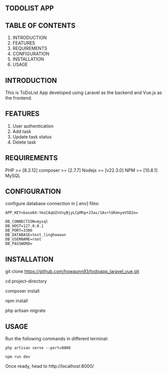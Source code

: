 ## TODOLIST APP

## TABLE OF CONTENTS

  1. INTRODUCTION
  2. FEATURES
  3. REQUIREMENTS
  4. CONFIGURATION
  5. INSTALLATION
  6. USAGE

## INTRODUCTION

  This is ToDoList App developed using Laravel as the backend and Vue.js as the frontend.

## FEATURES

  1. User authentication
  2. Add task
  3. Update task status
  4. Delete task

## REQUIREMENTS

  PHP >= [8.2.12]
  composer >= [2.7.7]
  Nodejs >= [v22.3.0]
  NPM >= [10.8.1]
  MySQL

## CONFIGURATION

  configure database connection in [.env] files:

    APP_KEY=base64:YmiCAqUZnVnyBjyLCpMhp+J3as/1As+lGKmnyeVSD2o=

    DB_CONNECTION=mysql
    DB_HOST=127.0.0.1
    DB_PORT=3306
    DB_DATABASE=test_linghowaun
    DB_USERNAME=root
    DB_PASSWORD=

## INSTALLATION

  git clone https://github.com/howaunn93/todoapp_laravel_vue.git

  cd project-directory

  composer install

  npm install

  php artisan migrate


## USAGE

  Run the following commands in different terminal:

    php artisan serve --port=8000

    npm run dev

  Once ready, head to http://localhost:8000/

